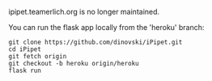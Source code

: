ipipet.teamerlich.org is no longer maintained.

You can run the flask app locally from the 'heroku' branch:

```
git clone https://github.com/dinovski/iPipet.git
cd iPipet
git fetch origin
git checkout -b heroku origin/heroku
flask run
```
